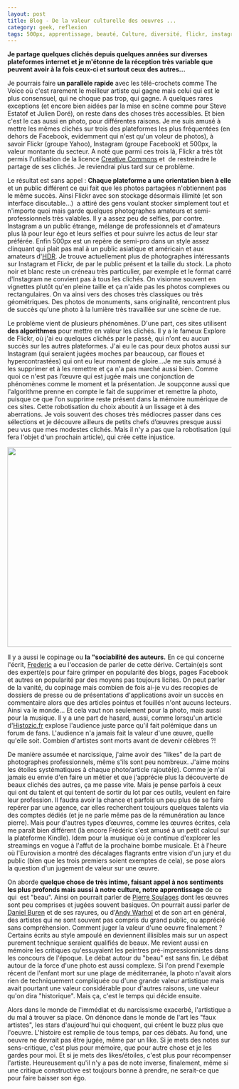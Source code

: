 ```yaml
---
layout: post
title: Blog - De la valeur culturelle des oeuvres ...
category: geek, reflexion
tags: 500px, apprentissage, beauté, Culture, diversité, flickr, instagram, photographie]
---
```

**Je partage quelques clichés depuis quelques années sur diverses plateformes internet et je m'étonne de la réception très variable que peuvent avoir à la fois ceux-ci et surtout ceux des autres...**

Je pourrais faire **un parallèle rapide** avec les télé-crochets comme The Voice où c'est rarement le meilleur artiste qui gagne mais celui qui est le plus consensuel, qui ne choque pas trop, qui gagne. A quelques rares exceptions (et encore bien aidées par la mise en scène comme pour Steve Estatof et Julien Doré), on reste dans des choses très accessibles. Et bien c'est le cas aussi en photo, pour différentes raisons. Je me suis amusé à mettre les mêmes clichés sur trois des plateformes les plus fréquentées (en dehors de Facebook, evidemment qui n'est qu'un voleur de photos), à savoir Flickr (groupe Yahoo), Instagram (groupe Facebook) et 500px, la valeur montante du secteur. A noté que parmi ces trois là, Flickr a très tôt permis l'utilisation de la licence <a href="https://fr.wikipedia.org/wiki/Creative_Commons">Creative Commons</a> et  de restreindre le partage de ses clichés. Je reviendrai plus tard sur ce problème.

Le résultat est sans appel : **Chaque plateforme a une orientation bien à elle** et un public différent ce qui fait que les photos partagées n'obtiennent pas le même succès. Ainsi Flickr avec son stockage désormais illimité (et son interface discutable...)  a attiré des gens voulant stocker simplement tout et n'importe quoi mais garde quelques photographes amateurs et semi-professionnels très valables. Il y a assez peu de selfies, par contre. Instagram a un public étrange, mélange de professionnels et d'amateurs plus là pour leur égo et leurs selfies et pour suivre les actus de leur star préférée. Enfin 500px est un repère de semi-pro dans un style assez clinquant qui plait pas mal à un public asiatique et américain et aux amateurs d'<span style="text-decoration:underline;"><a href="https://fr.wikipedia.org/wiki/Imagerie_%C3%A0_grande_gamme_dynamique">HDR</a></span>. Je trouve actuellement plus de photographes intéressants sur Instagram et Flickr, de par le public présent et la taille du stock. La photo noir et blanc reste un créneau très particulier, par exemple et le format carré d'Instagram ne convient pas à tous les clichés. On visionne souvent en vignettes plutôt qu'en pleine taille et ça n'aide pas les photos complexes ou rectangulaires. On va ainsi vers des choses très classiques ou très géométriques. Des photos de monuments, sans originalité, rencontrent plus de succès qu'une photo à la lumière très travaillée sur une scène de rue.

Le problème vient de plusieurs phénomènes. D'une part, ces sites utilisent **des algorithmes** pour mettre en valeur les clichés. Il y a le fameux Explore de Flickr, où j'ai eu quelques clichés par le passé, qui n'ont eu aucun succès sur les autres plateformes. J'ai eu le cas pour deux photos aussi sur Instagram (qui seraient jugées moches par beaucoup, car floues et hypercontrastées) qui ont eu leur moment de gloire...Je me suis amusé à les supprimer et à les remettre et ça n'a pas marché aussi bien. Comme quoi ce n'est pas l’œuvre qui est jugée mais une conjonction de phénomènes comme le moment et la présentation. Je soupçonne aussi que l'algorithme prenne en compte le fait de supprimer et remettre la photo, puisque ce que l'on supprime reste présent dans la mémoire numérique de ces sites. Cette robotisation du choix aboutit à un lissage et à des aberrations. Je vois souvent des choses très médiocres passer dans ces sélections et je découvre ailleurs de petits chefs d’œuvres presque aussi peu vus que mes modestes clichés. Mais il n'y a pas que la robotisation (qui fera l'objet d'un prochain article), qui crée cette injustice.

<img src="http://www.repro-tableaux.com/kunst/joseph_mallord_william_turner/turner_tempte_de_neige_sur_mer.jpg" width="600" height="448" />

Il y a aussi le copinage ou **la "sociabilité des auteurs.** En ce qui concerne l'écrit, <span style="text-decoration:underline;"><a href="http://frederic.bezies.free.fr/blog/?p=14494">Frederic</a></span> a eu l'occasion de parler de cette dérive. Certain(e)s sont des expert(e)s pour faire grimper en popularité des blogs, pages Facebook et autres en popularité par des moyens pas toujours licites. On peut parler de la vanité, du copinage mais combien de fois ai-je vu des recopies de dossiers de presse ou de présentations d'applications avoir un succès en commentaire alors que des articles pointus et fouillés n'ont aucuns lecteurs. Ainsi va le monde... Et cela vaut non seulement pour la photo, mais aussi pour la musique. Il y a une part de hasard, aussi, comme lorsqu'un article d'<a href="http://Histozic.fr">Histozic.fr</a> explose l'audience juste parce qu'il fait polémique dans un forum de fans. L'audience n'a jamais fait la valeur d'une œuvre, quelle qu'elle soit. Combien d'artistes sont morts avant de devenir célèbres ?!

De manière assumée et narcissique, j'aime avoir des "likes" de la part de photographes professionnels, même s'ils sont peu nombreux. J'aime moins les étoiles systématiques à chaque photo/article rajouté(e). Comme je n'ai jamais eu envie d'en faire un métier et que j'apprécie plus la découverte de beaux clichés des autres, ça me passe vite. Mais je pense parfois à ceux qui ont du talent et qui tentent de sortir du lot par ces outils, veulent en faire leur profession. Il faudra avoir la chance et parfois un peu plus de se faire repérer par une agence, car elles recherchent toujours quelques talents via des comptes dédiés (et je ne parle même pas de la rémunération au lance pierre). Mais pour d'autres types d’œuvres, comme les œuvres écrites, cela me paraît bien différent (là encore Frédéric s'est amusé à un petit calcul sur la plateforme Kindle). Idem pour la musique où je continue d'explorer les streamings en vogue à l'affut de la prochaine bombe musicale. Et à l'heure où l'Eurovision a montré des décalages flagrants entre vision d'un jury et du public (bien que les trois premiers soient exemptes de cela), se pose alors la question d'un jugement de valeur sur une œuvre.

On aborde **quelque chose de très intime, faisant appel à nos sentiments les plus profonds mais aussi à notre culture, notre apprentissage** de ce qui  est "beau". Ainsi on pourrait parler de <a href="https://fr.wikipedia.org/wiki/Pierre_Soulages">Pierre Soulages</a> dont les œuvres sont peu comprises et jugées souvent basiques. On pourrait aussi parler de <a href="https://fr.wikipedia.org/wiki/Daniel_Buren">Daniel Buren</a> et de ses rayures, ou d'<a href="https://fr.wikipedia.org/wiki/Andy_Warhol">Andy Warhol</a> et de son art en général, des artistes qui ne sont souvent pas compris du grand public, ou apprécié sans compréhension. Comment juger la valeur d'une oeuvre finalement ? Certains écrits au style ampoulé en deviennent illisibles mais sur un aspect purement technique seraient qualifiés de beaux. Me revient aussi en mémoire les critiques qu'essuyaient les peintres pré-impressionnistes dans les concours de l'époque. Le débat autour du "beau" est sans fin. Le débat autour de la force d'une photo est aussi complexe. Si l'on prend l'exemple récent de l'enfant mort sur une plage de méditerranée, la photo n'avait alors rien de techniquement compliquée ou d'une grande valeur artistique mais avait pourtant une valeur considérable pour d'autres raisons, une valeur qu'on dira "historique". Mais ça, c'est le temps qui décide ensuite.

Alors dans le monde de l'immédiat et du narcissisme exacerbé, l'artistique a du mal à trouver sa place. On dénonce dans le monde de l'art les "faux artistes", les stars d'aujourd'hui qui choquent, qui créent le buzz plus que l'oeuvre. L'histoire est remplie de tous temps, par ces débats. Au fond, une oeuvre ne devrait pas être jugée, même par un like. Si je mets des notes sur sens-critique, c'est plus pour mémoire, que pour autre chose et je les gardes pour moi. Et si je mets des likes/étoiles, c'est plus pour récompenser l'artiste. Heureusement qu'il n'y a pas de note inverse, finalement, même si une critique constructive est toujours bonne à prendre, ne serait-ce que pour faire baisser son égo.
